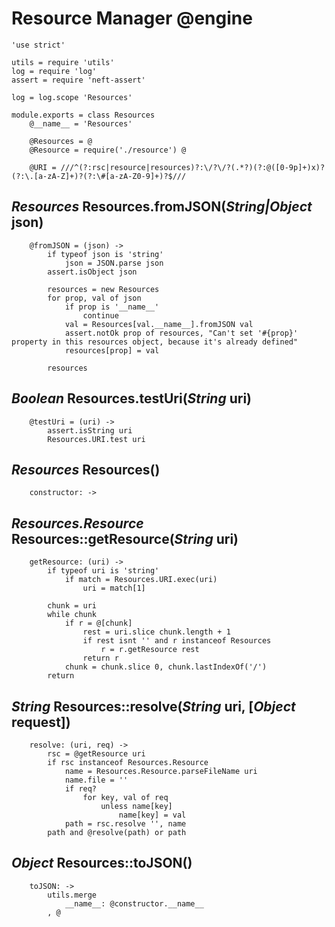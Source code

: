 Resource Manager @engine
========================

	'use strict'

	utils = require 'utils'
	log = require 'log'
	assert = require 'neft-assert'

	log = log.scope 'Resources'

	module.exports = class Resources
		@__name__ = 'Resources'

		@Resources = @
		@Resource = require('./resource') @

		@URI = ///^(?:rsc|resource|resources)?:\/?\/?(.*?)(?:@([0-9p]+)x)?(?:\.[a-zA-Z]+)?(?:\#[a-zA-Z0-9]+)?$///

*Resources* Resources.fromJSON(*String|Object* json)
----------------------------------------------------

		@fromJSON = (json) ->
			if typeof json is 'string'
				json = JSON.parse json
			assert.isObject json

			resources = new Resources
			for prop, val of json
				if prop is '__name__'
					continue
				val = Resources[val.__name__].fromJSON val
				assert.notOk prop of resources, "Can't set '#{prop}' property in this resources object, because it's already defined"
				resources[prop] = val

			resources

*Boolean* Resources.testUri(*String* uri)
-----------------------------------------

		@testUri = (uri) ->
			assert.isString uri
			Resources.URI.test uri

*Resources* Resources()
-----------------------

		constructor: ->

*Resources.Resource* Resources::getResource(*String* uri)
---------------------------------------------------------

		getResource: (uri) ->
			if typeof uri is 'string'
				if match = Resources.URI.exec(uri)
					uri = match[1]

			chunk = uri
			while chunk
				if r = @[chunk]
					rest = uri.slice chunk.length + 1
					if rest isnt '' and r instanceof Resources
						r = r.getResource rest
					return r
				chunk = chunk.slice 0, chunk.lastIndexOf('/')
			return

*String* Resources::resolve(*String* uri, [*Object* request])
-------------------------------------------------------------

		resolve: (uri, req) ->
			rsc = @getResource uri
			if rsc instanceof Resources.Resource
				name = Resources.Resource.parseFileName uri
				name.file = ''
				if req?
					for key, val of req
						unless name[key]
							name[key] = val
				path = rsc.resolve '', name
			path and @resolve(path) or path

*Object* Resources::toJSON()
----------------------------

		toJSON: ->
			utils.merge
				__name__: @constructor.__name__
			, @
